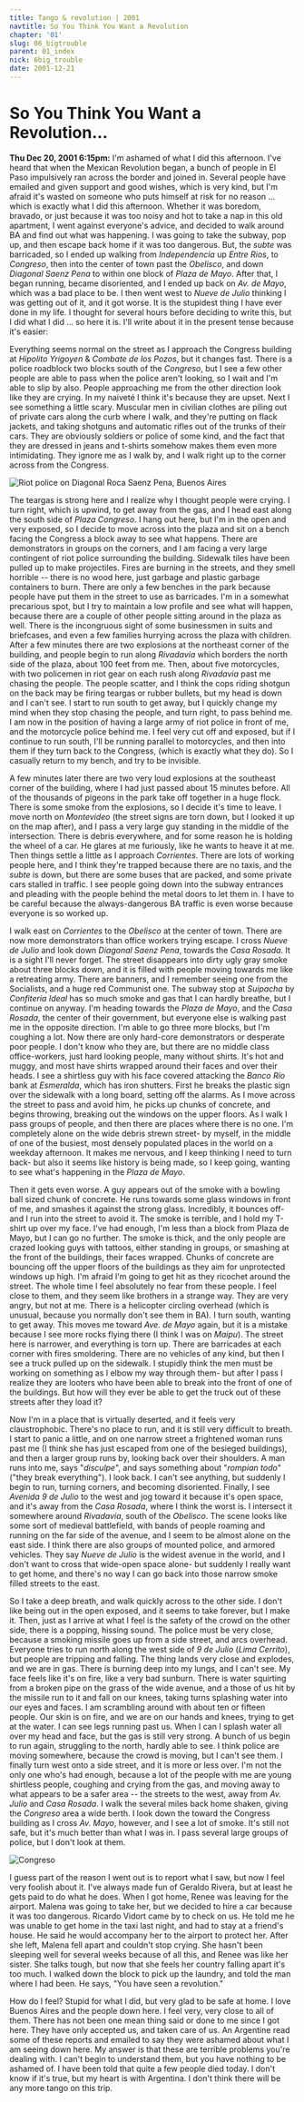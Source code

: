 ```yaml
---
title: Tango & revolution | 2001
navtitle: So You Think You Want a Revolution
chapter: '01'
slug: 06_bigtrouble
parent: 01_index
nick: 6big_trouble
date: 2001-12-21
---
```


# So You Think You Want a Revolution...

**Thu Dec 20, 2001 6:15pm:** I'm ashamed of what I did this afternoon. I've heard that when the Mexican Revolution began, a bunch of people in El Paso impulsively ran across the border and joined in. Several people have emailed and given support and good wishes, which is very kind, but I'm afraid it's wasted on someone who puts himself at risk for no reason ... which is exactly what I did this afternoon. Whether it was boredom, bravado, or just because it was too noisy and hot to take a nap in this old apartment, I went against everyone's advice, and decided to walk around BA and find out what was happening. I was going to take the subway, pop up, and then escape back home if it was too dangerous. But, the _subte_ was barricaded, so I ended up walking from _Independencia_ up _Entre Rios_, to _Congreso_, then into the center of town past the _Obelisco_, and down _Diagonal Saenz Pena_ to within one block of _Plaza de Mayo_. After that, I began running, became disoriented, and I ended up back on _Av. de Mayo_, which was a bad place to be. I then went west to _Nueve de Julio_ thinking I was getting out of it, and it got worse. It is the stupidest thing I have ever done in my life. I thought for several hours before deciding to write this, but I did what I did ... so here it is. I'll write about it in the present tense because it's easier:

Everything seems normal on the street as I approach the Congress building at _Hipolito Yrigoyen_ & _Combate de los Pozos_, but it changes fast. There is a police roadblock two blocks south of the _Congreso_, but I see a few other people are able to pass when the police aren't looking, so I wait and I'm able to slip by also. People approaching me from the other direction look like they are crying. In my naiveté I think it's because they are upset. Next I see something a little scary. Muscular men in civilian clothes are piling out of private cars along the curb where I walk, and they're putting on flack jackets, and taking shotguns and automatic rifles out of the trunks of their cars. They are obviously soldiers or police of some kind, and the fact that they are dressed in jeans and t-shirts somehow makes them even more intimidating. They ignore me as I walk by, and I walk right up to the corner across from the Congress.

![Riot police on Diagonal Roca Saenz Pena, Buenos Aires]({{site.res}}/1_pics/image009.jpg)

The teargas is strong here and I realize why I thought people were crying. I turn right, which is upwind, to get away from the gas, and I head east along the south side of _Plaza Congreso_. I hang out here, but I'm in the open and very exposed, so I decide to move across into the plaza and sit on a bench facing the Congress a block away to see what happens. There are demonstrators in groups on the corners, and I am facing a very large contingent of riot police surrounding the building. Sidewalk tiles have been pulled up to make projectiles. Fires are burning in the streets, and they smell horrible -- there is no wood here, just garbage and plastic garbage containers to burn. There are only a few benches in the park because people have put them in the street to use as barricades. I'm in a somewhat precarious spot, but I try to maintain a low profile and see what will happen, because there are a couple of other people sitting around in the plaza as well. There is the incongruous sight of some businessmen in suits and briefcases, and even a few families hurrying across the plaza with children. After a few minutes there are two explosions at the northeast corner of the building, and people begin to run along _Rivadavia_ which borders the north side of the plaza, about 100 feet from me. Then, about five motorcycles, with two policemen in riot gear on each rush along _Rivadavia_ past me chasing the people. The people scatter, and I think the cops riding shotgun on the back may be firing teargas or rubber bullets, but my head is down and I can't see. I start to run south to get away, but I quickly change my mind when they stop chasing the people, and turn right, to pass behind me. I am now in the position of having a large army of riot police in front of me, and the motorcycle police behind me. I feel very cut off and exposed, but if I continue to run south, I'll be running parallel to motorcycles, and then into them if they turn back to the Congress, (which is exactly what they do). So I casually return to my bench, and try to be invisible.

A few minutes later there are two very loud explosions at the southeast corner of the building, where I had just passed about 15 minutes before. All of the thousands of pigeons in the park take off together in a huge flock. There is some smoke from the explosions, so I decide it's time to leave. I move north on _Montevideo_ (the street signs are torn down, but I looked it up on the map after), and I pass a very large guy standing in the middle of the intersection. There is debris everywhere, and for some reason he is holding the wheel of a car. He glares at me furiously, like he wants to heave it at me. Then things settle a little as I approach _Corrientes_. There are lots of working people here, and I think they're trapped because there are no taxis, and the _subte_ is down, but there are some buses that are packed, and some private cars stalled in traffic. I see people going down into the subway entrances and pleading with the people behind the metal doors to let them in. I have to be careful because the always-dangerous BA traffic is even worse because everyone is so worked up.

I walk east on _Corrientes_ to the _Obelisco_ at the center of town. There are now more demonstrators than office workers trying escape. I cross _Nueve de Julio_ and look down _Diagonal Saenz Pena_, towards the _Casa Rosada_. It is a sight I'll never forget. The street disappears into dirty ugly gray smoke about three blocks down, and it is filled with people moving towards me like a retreating army. There are banners, and I remember seeing one from the Socialists, and a huge red Communist one. The subway stop at _Suipacha_ by _Confiteria Ideal_ has so much smoke and gas that I can hardly breathe, but I continue on anyway. I'm heading towards the _Plaza de Mayo_, and the _Casa Rosada_, the center of their government, but everyone else is walking past me in the opposite direction. I'm able to go three more blocks, but I'm coughing a lot. Now there are only hard-core demonstrators or desperate poor people. I don't know who they are, but there are no middle class office-workers, just hard looking people, many without shirts. It's hot and muggy, and most have shirts wrapped around their faces and over their heads. I see a shirtless guy with his face covered attacking the _Banco Rio_ bank at _Esmeralda_, which has iron shutters. First he breaks the plastic sign over the sidewalk with a long board, setting off the alarms. As I move across the street to pass and avoid him, he picks up chunks of concrete, and begins throwing, breaking out the windows on the upper floors. As I walk I pass groups of people, and then there are places where there is no one. I'm completely alone on the wide debris strewn street- by myself, in the middle of one of the busiest, most densely populated places in the world on a weekday afternoon. It makes me nervous, and I keep thinking I need to turn back- but also it seems like history is being made, so I keep going, wanting to see what's happening in the _Plaza de Mayo_.

Then it gets even worse. A guy appears out of the smoke with a bowling ball sized chunk of concrete. He runs towards some glass windows in front of me, and smashes it against the strong glass. Incredibly, it bounces off- and I run into the street to avoid it. The smoke is terrible, and I hold my T-shirt up over my face. I've had enough, I'm less than a block from Plaza de Mayo, but I can go no further. The smoke is thick, and the only people are crazed looking guys with tattoos, either standing in groups, or smashing at the front of the buildings, their faces wrapped. Chunks of concrete are bouncing off the upper floors of the buildings as they aim for unprotected windows up high. I'm afraid I'm going to get hit as they ricochet around the street. The whole time I feel absolutely no fear from these people. I feel close to them, and they seem like brothers in a strange way. They are very angry, but not at me. There is a helicopter circling overhead (which is unusual, because you normally don't see them in BA). I turn south, wanting to get away. This moves me toward _Ave. de Mayo_ again, but it is a mistake because I see more rocks flying there (I think I was on _Maipu_). The street here is narrower, and everything is torn up. There are barricades at each corner with fires smoldering. There are no vehicles of any kind, but then I see a truck pulled up on the sidewalk. I stupidly think the men must be working on something as I elbow my way through them- but after I pass I realize they are looters who have been able to break into the front of one of the buildings. But how will they ever be able to get the truck out of these streets after they load it?

Now I'm in a place that is virtually deserted, and it feels very claustrophobic. There's no place to run, and it is still very difficult to breath. I start to panic a little, and on one narrow street a frightened woman runs past me (I think she has just escaped from one of the besieged buildings), and then a larger group runs by, looking back over their shoulders. A man runs into me, says "_disculpe_", and says something about "_rompian todo_" ("they break everything"). I look back. I can't see anything, but suddenly I begin to run, turning corners, and becoming disoriented. Finally, I see _Avenida 9 de Julio_ to the west and jog toward it because it's open space, and it's away from the _Casa Rosada_, where I think the worst is. I intersect it somewhere around _Rivadavia_, south of the _Obelisco_. The scene looks like some sort of medieval battlefield, with bands of people roaming and running on the far side of the avenue, and I seem to be almost alone on the east side. I think there are also groups of mounted police, and armored vehicles. They say _Nueve de Julio_ is the widest avenue in the world, and I don't want to cross that wide-open space alone- but suddenly I really want to get home, and there's no way I can go back into those narrow smoke filled streets to the east.

So I take a deep breath, and walk quickly across to the other side. I don't like being out in the open exposed, and it seems to take forever, but I make it. Then, just as I arrive at what I feel is the safety of the crowd on the other side, there is a popping, hissing sound. The police must be very close, because a smoking missile goes up from a side street, and arcs overhead. Everyone tries to run north along the west side of _9 de Julio_ (_Lima Cerrito_), but people are tripping and falling. The thing lands very close and explodes, and we are in gas. There is burning deep into my lungs, and I can't see. My face feels like it's on fire, like a very bad sunburn. There is water squirting from a broken pipe on the grass of the wide avenue, and a those of us hit by the missile run to it and fall on our knees, taking turns splashing water into our eyes and faces. I am scrambling around with about ten or fifteen people. Our skin is on fire, and we are on our hands and knees, trying to get at the water. I can see legs running past us. When I can I splash water all over my head and face, but the gas is still very strong. A bunch of us begin to run again, struggling to the north, hardly able to see. I think police are moving somewhere, because the crowd is moving, but I can't see them. I finally turn west onto a side street, and it is more or less over. I'm not the only one who's had enough, because a lot of the people with me are young shirtless people, coughing and crying from the gas, and moving away to what appears to be a safer area -- the streets to the west, away from _Av. Julio_ and _Casa Rosada_. I walk the several miles back home shaken, giving the _Congreso_ area a wide berth. I look down the toward the Congress building as I cross _Av. Mayo_, however, and I see a lot of smoke. It's still not safe, but it's much better than what I was in. I pass several large groups of police, but I don't look at them.

![Congreso]({{site.res}}/1_pics/image010.jpg)

I guess part of the reason I went out is to report what I saw, but now I feel very foolish about it. I've always made fun of Geraldo Rivera, but at least he gets paid to do what he does. When I got home, Renee was leaving for the airport. Malena was going to take her, but we decided to hire a car because it was too dangerous. Ricardo Vidort came by to check on us. He told me he was unable to get home in the taxi last night, and had to stay at a friend's house. He said he would accompany her to the airport to protect her. After she left, Malena fell apart and couldn't stop crying. She hasn't been sleeping well for several weeks because of all this, and Renee was like her sister. She talks tough, but now that she feels her country falling apart it's too much. I walked down the block to pick up the laundry, and told the man where I had been. He says, "You have seen a revolution."

How do I feel? Stupid for what I did, but very glad to be safe at home. I love Buenos Aires and the people down here. I feel very, very close to all of them. There has not been one mean thing said or done to me since I got here. They have only accepted us, and taken care of us. An Argentine read some of these reports and emailed to say they were ashamed about what I am seeing down here. My answer is that these are terrible problems you're dealing with. I can't begin to understand them, but you have nothing to be ashamed of. I have been told that quite a few people died today. I don't know if it's true, but my heart is with Argentina. I don't think there will be any more tango on this trip.